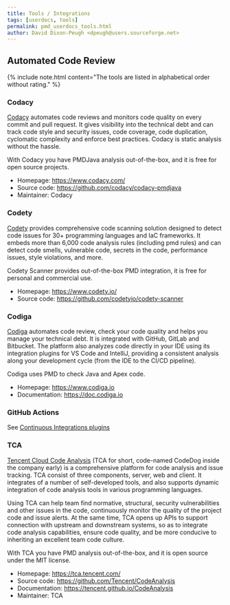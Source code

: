```yaml
---
title: Tools / Integrations
tags: [userdocs, tools]
permalink: pmd_userdocs_tools.html
author: David Dixon-Peugh <dpeugh@users.sourceforge.net>
---
```


## Automated Code Review

{% include note.html content="The tools are listed in alphabetical order without rating." %}

### Codacy

[Codacy](https://www.codacy.com/) automates code reviews and monitors code quality on every commit and pull request.
It gives visibility into the technical debt and can track code style and security issues, code coverage, code
duplication, cyclomatic complexity and enforce best practices.
Codacy is static analysis without the hassle.

With Codacy you have PMDJava analysis out-of-the-box, and it is free for open source projects.

* Homepage: <https://www.codacy.com/>
* Source code: <https://github.com/codacy/codacy-pmdjava>
* Maintainer: Codacy

### Codety

[Codety](https://www.codety.io/) provides comprehensive code scanning solution designed to detect code issues for
30+ programming languages and IaC frameworks. It embeds more than 6,000 code analysis rules (including pmd rules)
and can detect code smells, vulnerable code, secrets in the code, performance issues, style violations, and more.

Codety Scanner provides out-of-the-box PMD integration, it is free for personal and commercial use.

* Homepage: <https://www.codety.io/>
* Source code: <https://github.com/codetyio/codety-scanner>

### Codiga

[Codiga](https://www.codiga.io) automates code review, check your code quality and helps you manage your
technical debt. It is integrated with GitHub, GitLab and Bitbucket. The platform also analyzes code directly in
your IDE using its integration plugins for VS Code and IntelliJ, providing a consistent analysis along your
development cycle (from the IDE to the CI/CD pipeline).

Codiga uses PMD to check Java and Apex code.

* Homepage: <https://www.codiga.io>
* Documentation: <https://doc.codiga.io>

### GitHub Actions

See [Continuous Integrations plugins](pmd_userdocs_tools_ci.html#github-action)

### TCA

[Tencent Cloud Code Analysis](http://tca.tencent.com/) (TCA for short, code-named CodeDog inside the company early)
is a comprehensive platform for code analysis and issue tracking. TCA consist of three components, server, web and
client. It integrates of a number of self-developed tools, and also supports dynamic integration of code analysis
tools in various programming languages.

Using TCA can help team find normative, structural, security vulnerabilities and other issues in the code,
continuously monitor the quality of the project code and issue alerts. At the same time, TCA opens up APIs to
support connection with upstream and downstream systems, so as to integrate code analysis capabilities, ensure
code quality, and be more conducive to inheriting an excellent team code culture.

With TCA you have PMD analysis out-of-the-box, and it is open source under the MIT license.

* Homepage: <https://tca.tencent.com/>
* Source code: <https://github.com/Tencent/CodeAnalysis>
* Documentation: <https://tencent.github.io/CodeAnalysis>
* Maintainer: TCA
